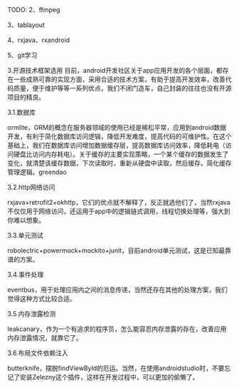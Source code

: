 TODO: 2、ffmpeg

3、tablayout

4、rxjava、rxandroid

5、git学习



3.开源技术框架选用
目前，android开发社区关于app应用开发的各个层面，都存在一些成熟可靠的实现方面，采用合适的技术方案，有助于提高开发效率，改善代码质量，便于维护等等一系列优点，我们不闭门造车，自己封装的往往也没有开源项目的精良。

3.1.数据库

ormlite，ORM的概念在服务器领域的使用已经是稀松平常，应用到android数据开发，有利于简化数据库访问逻辑，降低开发难度，提高代码的可维护性。在这个基础上，我们在数据库访问增加数据缓存层，提高数据库访问效率，降低耗电（访问硬盘比访问内存耗电）。关于缓存的主要实现策略，一个某个缓存的数据发生了变化，就清楚该缓存数据，下次读取时，重新从硬盘中读取，然后缓存，简化缓存管理逻辑。greendao

3.2.http网络访问

rxjava+retrofit2+okhttp，它们的优点就不解释了，反正就选他们了，当然rxjava不仅仅用于网络访问，还运用于app中的逻辑链式调用，线程切换处理等，强大到你难以想象。

3.3.单元测试

robolectric+powermock+mockito+junit，目前android单元测试，这是已知最靠谱的方案。

3.4.事件处理

eventbus，用于处理应用内之间的消息传递，当然还存在其他的处理方案，我们觉得这种方式比较合适。

3.5.内存泄露检测

leakcanary，作为一个有追求的程序员，怎么能容忍内存泄露的存在，改善应用内存泄露情况，就靠它了。

3.6.布局文件依赖注入

butterknife，摆脱findViewById的厄运。当然，在使用androidstudio时，不要忘记了安装Zelezny这个插件，这样在开发过程中，可以更加的偷懒了。
